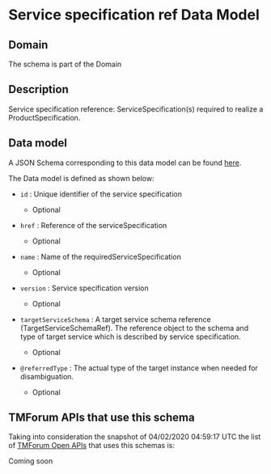 # Service specification ref Data Model

## Domain

The  schema is part of the  Domain

## Description

Service specification reference: ServiceSpecification(s) required to realize a ProductSpecification.

## Data model

A JSON Schema corresponding to this data model can be found
[here](https://github.com/tmforum-rand/schemas/blob/candidates/Service/ServiceSpecificationRef.schema.json).

The Data model is defined as shown below:

- `id` : Unique identifier of the service specification

  - Optional


- `href` : Reference of the serviceSpecification

  - Optional


- `name` : Name of the requiredServiceSpecification

  - Optional


- `version` : Service specification version

  - Optional


- `targetServiceSchema` : A target service schema reference (TargetServiceSchemaRef). The reference object to the schema and type of target service which is described by service specification.

  - Optional


- `@referredType` : The actual type of the target instance when needed for disambiguation.

  - Optional






## TMForum APIs that use this schema

Taking into consideration the snapshot of 04/02/2020 04:59:17 UTC the list of [TMForum Open APIs](https://www.tmforum.org/open-apis/) that uses this schemas is:

Coming soon